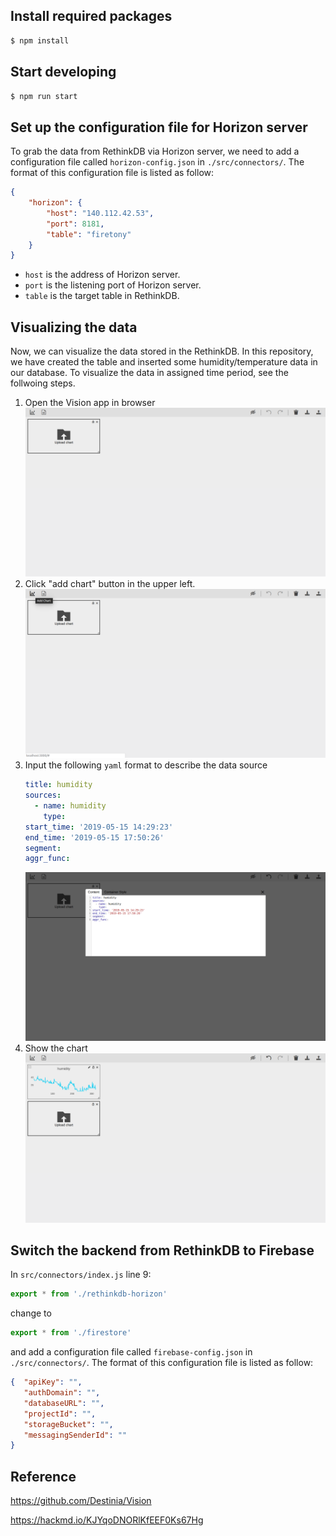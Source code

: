 ## Install required packages 
```bash
$ npm install
```
## Start developing
```bash
$ npm run start
```
## Set up the configuration file for Horizon server
To grab the data from RethinkDB via Horizon server, we need to add a configuration file called `horizon-config.json` in `./src/connectors/`.
The format of this configuration file is listed as follow:
```json
{
    "horizon": {
        "host": "140.112.42.53",
        "port": 8181,
        "table": "firetony"
    }
}
```
* `host` is the address of Horizon server.
* `port` is the listening port of Horizon server.
* `table` is the target table in RethinkDB.
## Visualizing the data
Now, we can visualize the data stored in the RethinkDB. In this repository, we have created the table and inserted some humidity/temperature data in our database. To visualize the data in assigned time period, see the follwoing steps.

1. Open the Vision app in browser
![image](../img/vision.png)
2. Click "add chart" button in the upper left.
![image](../img/add_chart.png)
3. Input the following `yaml` format to describe the data source
      ``` yaml
      title: humidity
      sources:
        - name: humidity
          type: 
      start_time: '2019-05-15 14:29:23'
      end_time: '2019-05-15 17:50:26'
      segment:
      aggr_func:
      ```
      ![image](../img/content.png)
4. Show the chart
      ![image](../img/show_chart.png)
## Switch the backend from RethinkDB to Firebase
In `src/connectors/index.js` line 9:
```javascript
export * from './rethinkdb-horizon'
```
change to
```javascript
export * from './firestore'
```
and add a configuration file called `firebase-config.json` in `./src/connectors/`.
The format of this configuration file is listed as follow:
```json
{  "apiKey": "",
   "authDomain": "",
   "databaseURL": "",
   "projectId": "",
   "storageBucket": "",
   "messagingSenderId": ""
}
```
## Reference
https://github.com/Destinia/Vision

https://hackmd.io/KJYqoDNORlKfEEF0Ks67Hg
